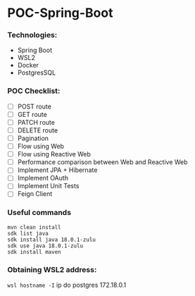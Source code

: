 # POC-Spring-Boot

### Technologies:

- Spring Boot
- WSL2
- Docker
- PostgresSQL

### POC Checklist:

- [ ] POST route
- [ ] GET route
- [ ] PATCH route
- [ ] DELETE route
- [ ] Pagination
- [ ] Flow using Web
- [ ] Flow using Reactive Web
- [ ] Performance comparison between Web and Reactive Web
- [ ] Implement JPA + Hibernate
- [ ] Implement OAuth
- [ ] Implement Unit Tests
- [ ] Feign Client

### Useful commands

```
mvn clean install
sdk list java
sdk install java 18.0.1-zulu
sdk use java 18.0.1-zulu
sdk install maven
```

### Obtaining WSL2 address:
```wsl hostname -I```
 ip do postgres 172.18.0.1

